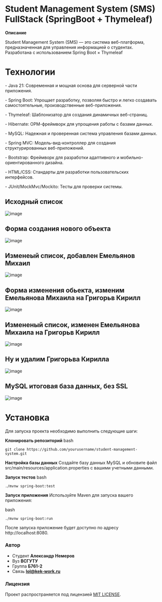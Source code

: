 
<h1>Student Management System (SMS) FullStack (SpringBoot + Thymeleaf)</h1>

**Описание**
<p>Student Management System (SMS) — это система веб-платформа, предназначенная для управления информацией о студентах. Разработана с использованием Spring Boot &times; Thymeleaf</p>

<h1>Технологии</h1>
<p>- Java 21: Современная и мощная основа для серверной части приложения.</p>
<p>- Spring Boot: Упрощает разработку, позволяя быстро и легко создавать самостоятельные, производственные веб-приложения.</p>
<p>- Thymeleaf: Шаблонизатор для создания динамичных веб-страниц.</p>
<p>- Hibernate: ОРМ-фреймворк для упрощения работы с базами данных.</p>
<p>- MySQL: Надежная и проверенная система управления базами данных.</p>
<p>- Spring MVC: Модель-вид-контроллер для создания структурированных веб-приложений.</p>
<p>- Bootstrap: Фреймворк для разработки адаптивного и мобильно-ориентированного дизайна.</p>
<p>- HTML/CSS: Стандарты для разработки пользовательских интерфейсов.</p>
<p>- JUnit/MockMvc/Mockito: Тесты для проверки системы.</p>

<h2>Исходный список</h2>

![image](https://github.com/DANTECK-dev/Student-Management-Sysem/assets/62847375/bef75580-9234-479a-a378-01f81a1397a4)
<h2>Форма создания нового объекта</h2>

![image](https://github.com/DANTECK-dev/Student-Management-Sysem/assets/62847375/63889876-f02d-462b-b7e7-3d51621c39be)
<h2>Изменеый список, добавлен Емельянов Михаил</h2>

![image](https://github.com/DANTECK-dev/Student-Management-Sysem/assets/62847375/5379a5c1-0ba0-4687-8404-ae8f9213ed69)
<h2>Форма изменения обьекта, изменим Емельянова Михаила на Григорьв Кирилл</h2>

![image](https://github.com/DANTECK-dev/Student-Management-Sysem/assets/62847375/8233b88c-5317-4962-a3ea-1ec52918bc7c)
<h2>Измененый список, изменен Емельянова Михаила на Григорьв Кирилл</h2>

![image](https://github.com/DANTECK-dev/Student-Management-Sysem/assets/62847375/75e33672-549e-4d57-8b1c-6964cc48225d)
<h2>Ну и удалим Григорьва Кирилла</h2>

![image](https://github.com/DANTECK-dev/Student-Management-Sysem/assets/62847375/975a8c95-3638-40df-be61-573aec49e075)
<h2>MySQL итоговая база данных, без SSL</h2>

![image](https://github.com/DANTECK-dev/Student-Management-Sysem/assets/62847375/a50b61e6-11bc-450a-a35a-cc4dcc064b86)


<h1>Установка</h1>

Для запуска проекта необходимо выполнить следующие шаги:

**Клонировать репозиторий**
bash
```
git clone https://github.com/yourusername/student-management-system.git
```
**Настройка базы данных**
Создайте базу данных MySQL и обновите файл src/main/resources/application.properties с вашими учетными данными.

**Запуск тестов**
bash
```
./mvnw spring-boot:test
```

**Запуск приложения**
Используйте Maven для запуска вашего приложения:

bash
```
./mvnw spring-boot:run
```
После запуска приложение будет доступно по адресу http://localhost:8080.

### Автор
- Cтудент **Александр Немеров**
- Вуз **ВСГУТУ**
- Группа **Б761-2**
- Связь **lol@kek-work.ru**

### Лицензия
Проект распространяется под лицензией [MIT LICENSE](LICENSE).
